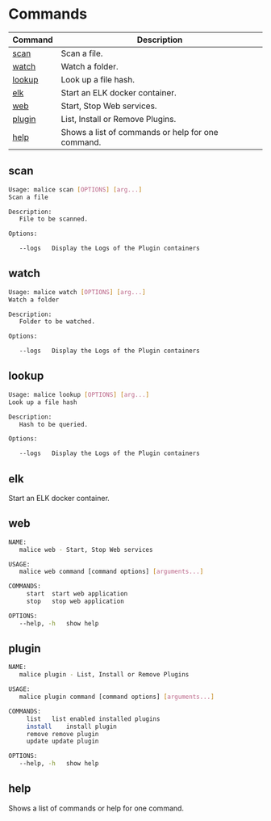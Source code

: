 Commands
========

| Command           | Description                                       |
|-------------------|---------------------------------------------------|
| [scan](#scan)     | Scan a file.                                      |
| [watch](#watch)   | Watch a folder.                                   |
| [lookup](#lookup) | Look up a file hash.                              |
| [elk](#elk)       | Start an ELK docker container.                    |
| [web](#web)       | Start, Stop Web services.                         |
| [plugin](#plugin) | List, Install or Remove Plugins.                  |
| [help](#help)     | Shows a list of commands or help for one command. |

scan
----

```bash
Usage: malice scan [OPTIONS] [arg...]
Scan a file

Description:
   File to be scanned.

Options:

   --logs	Display the Logs of the Plugin containers
```

watch
-----

```bash
Usage: malice watch [OPTIONS] [arg...]
Watch a folder

Description:
   Folder to be watched.

Options:

   --logs	Display the Logs of the Plugin containers
```

lookup
------

```bash
Usage: malice lookup [OPTIONS] [arg...]
Look up a file hash

Description:
   Hash to be queried.

Options:

   --logs	Display the Logs of the Plugin containers
```

elk
---

Start an ELK docker container.

web
---

```bash
NAME:
   malice web - Start, Stop Web services

USAGE:
   malice web command [command options] [arguments...]

COMMANDS:
     start	start web application
     stop	stop web application

OPTIONS:
   --help, -h	show help
```

plugin
------

```bash
NAME:
   malice plugin - List, Install or Remove Plugins

USAGE:
   malice plugin command [command options] [arguments...]

COMMANDS:
     list	list enabled installed plugins
     install	install plugin
     remove	remove plugin
     update	update plugin

OPTIONS:
   --help, -h	show help
```

help
----

Shows a list of commands or help for one command.
